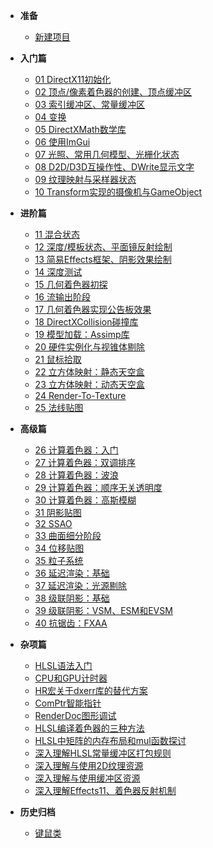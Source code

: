 <!-- docs/_navbar.md -->

- **准备**
  - [新建项目](prepare/01.md)
- **入门篇**

  - [01 DirectX11初始化](part1/01.md)
  - [02 顶点/像素着色器的创建、顶点缓冲区](part1/02.md)
  - [03 索引缓冲区、常量缓冲区](part1/03.md)
  - [04 变换](part1/04.md)
  - [05 DirectXMath数学库](part1/05.md)
  - [06 使用ImGui](part1/06.md)
  - [07 光照、常用几何模型、光栅化状态](part1/07.md)
  - [08 D2D/D3D互操作性、DWrite显示文字](part1/08.md)
  - [09 纹理映射与采样器状态](part1/09.md)
  - [10 Transform实现的摄像机与GameObject](part1/10.md)
- **进阶篇**
  - [11 混合状态](part2/11.md)
  - [12 深度/模板状态、平面镜反射绘制](part2/12.md)
  - [13 简易Effects框架、阴影效果绘制](part2/13.md)
  - [14 深度测试](part2/14.md)
  - [15 几何着色器初探](part2/15.md)
  - [16 流输出阶段](part2/16.md)
  - [17 几何着色器实现公告板效果](part2/17.md)
  - [18 DirectXCollision碰撞库](part2/18.md)
  - [19 模型加载：Assimp库](part2/19.md)
  - [20 硬件实例化与视锥体剔除](part2/20.md)
  - [21 鼠标拾取](part2/21.md)
  - [22 立方体映射：静态天空盒](part2/22.md)
  - [23 立方体映射：动态天空盒](part2/23.md)
  - [24 Render-To-Texture](part2/24.md)
  - [25 法线贴图](part2/25.md)
- **高级篇**
  - [26 计算着色器：入门](part3/26.md)
  - [27 计算着色器：双调排序](part3/27.md)
  - [28 计算着色器：波浪](part3/28.md)
  - [29 计算着色器：顺序无关透明度](part3/29.md)
  - [30 计算着色器：高斯模糊](part3/30.md)
  - [31 阴影贴图](part3/31.md)
  - [32 SSAO](part3/32.md)
  - [33 曲面细分阶段](part3/33.md)
  - [34 位移贴图](part3/34.md)
  - [35 粒子系统](part3/35.md)
  - [36 延迟渲染：基础](part3/36.md)
  - [37 延迟渲染：光源剔除](part3/37.md)
  - [38 级联阴影：基础](part3/38.md)
  - [39 级联阴影：VSM、ESM和EVSM](part3/39.md)
  - [40 抗锯齿：FXAA](part3/40.md)
- **杂项篇**
  - [HLSL语法入门](misc/HLSL.md)
  - [CPU和GPU计时器](misc/Timer.md)
  - [HR宏关于dxerr库的替代方案](misc/HR.md)
  - [ComPtr智能指针](misc/ComPtr.md)
  - [RenderDoc图形调试](misc/RenderDoc.md)
  - [HLSL编译着色器的三种方法](misc/Compile.md)
  - [HLSL中矩阵的内存布局和mul函数探讨](/misc/Mul.md)
  - [深入理解HLSL常量缓冲区打包规则](misc/Packing.md)
  - [深入理解与使用2D纹理资源](misc/Texture2D.md)
  - [深入理解与使用缓冲区资源](misc/Buffer.md)
  - [深入理解Effects11、着色器反射机制](misc/Effects.md)
- **历史归档**
  - [键鼠类](archive/Mouse_and_Keyboard.md)